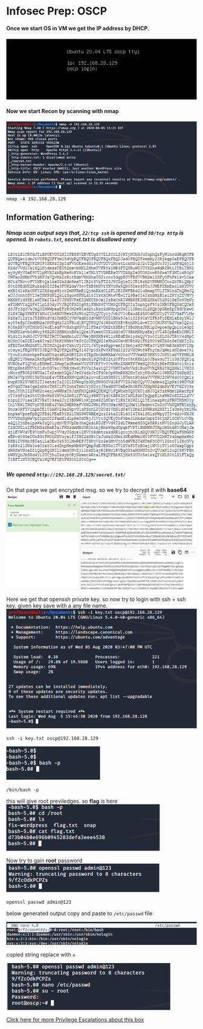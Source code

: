 # Infosec Prep: OSCP
#### Once we start OS in VM we get the IP address by DHCP.
![1](OSCP/1.png)
#### Now we start Recon by scanning with nmap 
![2](OSCP/2.png)
`nmap -A 192.168.28.129`
 ## Information Gathering: 
 ##### Nmap scan output says that, `22/tcp ssh` is opened and `80/tcp http` is opened. In `robots.txt`, secret.txt is disallowd entry
![3](OSCP/3.png)
##### We opened `http://192.168.28.129/secret.txt/`
On that page we get encrypted msg. so we try to decrypt it with **base64**
![4](OSCP/4.png)

Here we get that openssh private key.
so now try to login with ssh + ssh key.
given key save with a any file name.
![5](OSCP/5.png)

`ssh -i key.txt oscp@192.168.28.129`

![6](OSCP/7.png)

`/bin/bash -p`

this will give root previledges. so **flag** is here
![7](OSCP/8.png)

Now try to gain **root** password
![8](OSCP/9.png)

`openssl passwd admin@123`
 
below generated output copy and paste to `/etc/passwd` file

![9](OSCP/10.png)

copied string replace with `x` 

![10](OSCP/11.png)

[Click here for more Privilege Escalations about this box](https://medium.com/@falconspy/infosec-prep-oscp-vulnhubwalkthrough-a09519236025)